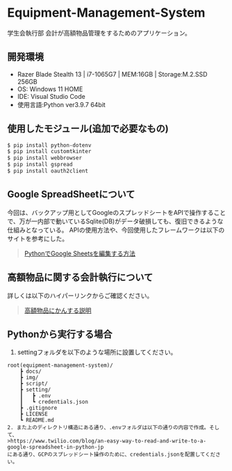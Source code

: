 # Equipment-Management-System
学生会執行部 会計が高額物品管理をするためのアプリケーション。

## 開発環境
- Razer Blade Stealth 13 | i7-1065G7 | MEM:16GB | Storage:M.2.SSD 256GB
- OS: Windows 11 HOME
- IDE: Visual Studio Code
- 使用言語:Python ver3.9.7 64bit

## 使用したモジュール(追加で必要なもの)
```bash
$ pip install python-dotenv
$ pip install customtkinter
$ pip install webbrowser
$ pip install gspread
$ pip install oauth2client
```

## Google SpreadSheetについて
今回は、バックアップ用としてGoogleのスプレッドシートをAPIで操作することで、万が一内部で動いているSqlite(DB)がデータ破損しても、復旧できるような仕組みとなっている。
APIの使用方法や、今回使用したフレームワークは以下のサイトを参考にした。
>[PythonでGoogle Sheetsを編集する方法](https://www.twilio.com/blog/an-easy-way-to-read-and-write-to-a-google-spreadsheet-in-python-jp)

## 高額物品に関する会計執行について
詳しくは以下のハイパーリンクからご確認ください。
> [高額物品にかんする説明](https://tochiman.github.io/Equipment-Management-System/2-index.html)

## Pythonから実行する場合
1. settingフォルダを以下のような場所に設置してください。
```
root(equipment-management-system)/
    ┣ docs/
    ┣ img/
    ┣ script/
    ┣ setting/
    ┃   ┣ .env
    ┃   ┗ credentials.json
    ┣ .gitignore
    ┣ LICENSE
    ┗ README.md
2. また上のディレクトリ構造にある通り、.envフォルダは以下の通りの内容で作成。そして、
>https://www.twilio.com/blog/an-easy-way-to-read-and-write-to-a-google-spreadsheet-in-python-jp
にある通り、GCPのスプレッドシート操作のために、credentials.jsonを配置してください。
```